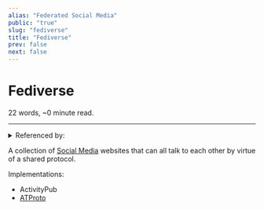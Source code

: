 ```yaml
---
alias: "Federated Social Media"
public: "true"
slug: "fediverse"
title: "Fediverse"
prev: false
next: false
---
```

<script setup>
import { data } from '../../git.data.ts';
import { useData } from 'vitepress';
const pageData = useData();
</script>
<h1 class="p-name">Fediverse</h1>
<p>22 words, ~0 minute read. <span v-html="data[`site/${pageData.page.value.relativePath}`]" /></p>
<hr/>

<details><summary>Referenced by:</summary><a href="/garden/atproto/index.md">ATProto</a><a href="/garden/decentralized-social-media/index.md">Decentralized Social Media</a><a href="/garden/decentralized/index.md">Decentralized</a><a href="/garden/fedi-v2/index.md">Fedi v2</a><a href="/garden/incremental-social/index.md">Incremental Social</a><a href="/garden/mbin/index.md">Mbin</a><a href="/garden/nostr/index.md">Nostr</a><a href="/garden/social-media/index.md">Social Media</a><a href="/garden/the-small-web/index.md">The Small Web</a><a href="/garden/virality/index.md">Virality</a><a href="/garden/weird/index.md">Weird</a></details>

A collection of [Social Media](/garden/social-media/index.md) websites that can all talk to each other by virtue of a shared protocol.

Implementations:
- ActivityPub
- [ATProto](/garden/atproto/index.md)